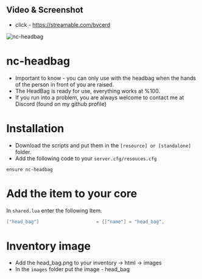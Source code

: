 ## Video & Screenshot

- click - https://streamable.com/bvcerd

![nc-headbag](https://i.ibb.co/ZcnTVKy/image.png)

# nc-headbag

- Important to know - you can only use with the headbag when the hands of the person in front of you are raised.
- The HeadBag is ready for use, everything works at %100.
- If you run into a problem, you are always welcome to contact me at Discord (found on my github profile)

# Installation

- Download the scripts and put them in the ```[resource] or [standalone]``` folder.
- Add the following code to your ```server.cfg/resouces.cfg```

```
ensure nc-headbag
```

# Add the item to your core

In ```shared.lua``` enter the following Item.

```lua 
["head_bag"] 					 = {["name"] = "head_bag", 			 	["label"] = "Head Bag", 						["weight"] = 5, 		["type"] = "item", 		["image"] = "head_bag.png", 			["unique"] = true, 		["useable"] = true, 	["shouldClose"] = false,   ["combinable"] = nil,   ["description"] = "Put mask on hostage."},
```

# Inventory image

- Add the head_bag.png to your inventory -> html -> images
- In the ```images``` folder put the image - head_bag
